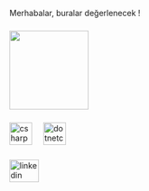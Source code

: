 <p align="left">Merhabalar, buralar değerlenecek !</p>

###

<div align="left">
  <img height="140" src="https://media.tenor.com/upJ3gIp2uPcAAAAd/sinanengin-sinanenginlaugh.gif"  />
</div>

###

<div align="left">
  <img src="https://cdn.jsdelivr.net/gh/devicons/devicon/icons/csharp/csharp-original.svg" height="40" alt="csharp logo"  />
  <img width="12" />
  <img src="https://cdn.jsdelivr.net/gh/devicons/devicon/icons/dotnetcore/dotnetcore-original.svg" height="40" alt="dotnetcore logo"  />
</div>

###

<div align="left">
  <a href="https://www.linkedin.com/in/mirac-nurullah-tok/" target="_blank">
    <img src="https://raw.githubusercontent.com/maurodesouza/profile-readme-generator/master/src/assets/icons/social/linkedin/default.svg" width="52" height="40" alt="linkedin logo"  />
  </a>
</div>

###
